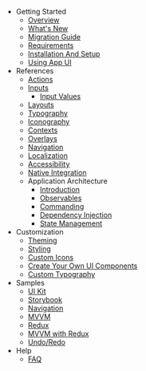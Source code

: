 * Getting Started
  * [Overview](xref:overview)
  * [What's New](xref:whats-new)
  * [Migration Guide](xref:migrate)
  * [Requirements](xref:requirements)
  * [Installation And Setup](xref:setup)
  * [Using App UI](xref:using-app-ui)
* References
  * [Actions](xref:actions)
  * [Inputs](xref:inputs)
    * [Input Values](xref:handle-input-values) 
  * [Layouts](xref:layouts)
  * [Typography](xref:typography)
  * [Iconography](xref:iconography)
  * [Contexts](xref:contexts)
  * [Overlays](xref:overlays)
  * [Navigation](xref:navigation)
  * [Localization](xref:localization)
  * [Accessibility](xref:accessibility)
  * [Native Integration](xref:native-integration)
  * Application Architecture
    * [Introduction](xref:mvvm-intro)
    * [Observables](xref:mvvm-observable)
    * [Commanding](xref:mvvm-command)
    * [Dependency Injection](xref:mvvm-di)
    * [State Management](xref:state-management)
* Customization
  * [Theming](xref:theming)
  * [Styling](xref:styling)
  * [Custom Icons](xref:custom-icons)
  * [Create Your Own UI Components](xref:custom-ui-components)
  * [Custom Typography](xref:custom-typography)
* Samples
  * [UI Kit](xref:ui-kit)
  * [Storybook](xref:storybook)
  * [Navigation](xref:navigation-sample)
  * [MVVM](xref:mvvm-sample)
  * [Redux](xref:redux-sample)
  * [MVVM with Redux](xref:mvvm-redux-sample)
  * [Undo/Redo](xref:undo-redo-sample)
* Help
  * [FAQ](xref:faq)